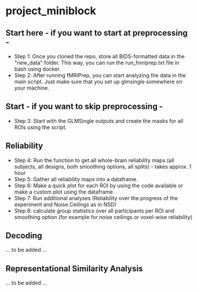 # project_miniblock
## Start here - if you want to start at preprocessing - 
- Step 1: Once you cloned the repo, store all BIDS-formatted data in the "new_data" folder. This way, you can run the run_fmriprep.txt file in bash using docker.
- Step 2: After running fMRIPrep, you can start analyzing the data in the main script. Just make sure that you set up glmsingle somewhere on your machine.
## Start - if you want to skip preprocessing - 
- Step 3: Start with the GLMSingle outputs and create the masks for all ROIs using the script.
## Reliability
- Step 4: Run the function to get all whole-brain reliability maps (all subjects, all designs, both smoothing options, all splits) - takes approx. 1 hour
- Step 5: Gather all reliability maps into a dataframe.
- Step 6: Make a quick plot for each ROI by using the code available or make a custom plot using the dataframe.
- Step 7: Run additional analyses (Reliability over the progress of the experiment and Noise Ceilings as in NSD)
- Step 8: calculate group statistics over all participants per ROI and smoothing option (for example for noise ceilings or
voxel-wise reliability)
  
## Decoding 
... to be added ...
## Representational Similarity Analysis
... to be added ...
